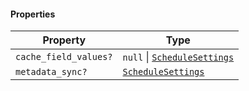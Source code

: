 #### Properties

| Property                                              | Type                                                                 |
| ----------------------------------------------------- | -------------------------------------------------------------------- |
| <a id="cache_field_values"></a> `cache_field_values?` | `null` \| [`ScheduleSettings`](./generated/html/ScheduleSettings.md) |
| <a id="metadata_sync"></a> `metadata_sync?`           | [`ScheduleSettings`](./generated/html/ScheduleSettings.md)           |
